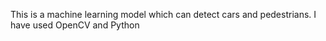 This is a machine learning model which can detect cars and pedestrians.
I have used OpenCV and Python
